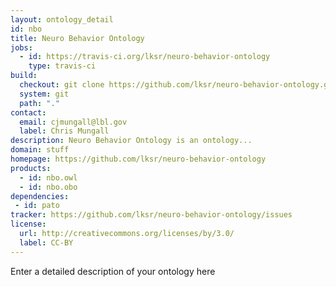 ```yaml
---
layout: ontology_detail
id: nbo
title: Neuro Behavior Ontology
jobs:
  - id: https://travis-ci.org/lksr/neuro-behavior-ontology
    type: travis-ci
build:
  checkout: git clone https://github.com/lksr/neuro-behavior-ontology.git
  system: git
  path: "."
contact:
  email: cjmungall@lbl.gov
  label: Chris Mungall
description: Neuro Behavior Ontology is an ontology...
domain: stuff
homepage: https://github.com/lksr/neuro-behavior-ontology
products:
  - id: nbo.owl
  - id: nbo.obo
dependencies:
 - id: pato
tracker: https://github.com/lksr/neuro-behavior-ontology/issues
license:
  url: http://creativecommons.org/licenses/by/3.0/
  label: CC-BY
---
```


Enter a detailed description of your ontology here

